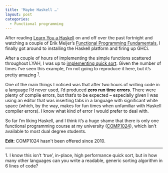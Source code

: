 ```yaml
---
title: 'Maybe Haskell …'
layout: post
categories:
  - Functional programming
---
```

After reading [Learn You a Haskell][1] on and off over the past fortnight and watching a couple of Erik Meijer’s [Functional Programming Fundamentals][2],
I finally got around to installing the Haskell platform and firing up GHCi.

After a couple of hours of implementing the simple functions scattered throughout LYAH, I was up to [implementing quick sort][3].
Given the number of times I’ve seen this example, I’m not going to reproduce it here, but it’s pretty amazing <sup>[1](#f1)</sup>.

One of the main things I noticed was that after two hours of writing code in a language I’d never used, I’d produced
**zero run time errors**. There were plenty of compile errors, but that’s to be expected – especially given I was
using an editor that was inserting tabs in a language with significant white space (which, by the way, makes for fun
times when unfamiliar with Haskell compiler errors). I know what kind of error I would prefer to deal with.

So far I’m liking Haskell, and I think it’s a huge shame that there is only one functional programming course at
my university ([COMP1024][4]), which isn’t available to most dual degree students.

**Edit**: COMP1024 hasn't been offered since 2010.

* * *

<a name="f1"></a>1. I know this isn’t ‘true’, in-place, high performance quick sort, but in how many other languages can you write a readable, generic sorting algorithm in 6 lines of code?

 [1]: http://learnyouahaskell.com/ "Learn You a Haskell"
 [2]: http://channel9.msdn.com/Series/C9-Lectures-Erik-Meijer-Functional-Programming-Fundamentals "Erik Meijer - Functional Programming Fundamentals"
 [3]: http://learnyouahaskell.com/recursion#quick-sort "Learn You a Haskell - Recursion"
 [4]: http://www.uq.edu.au/study/course.html?course_code=COMP1024 "Conceptual Foundations of Computer Programming (COMP1024)"
